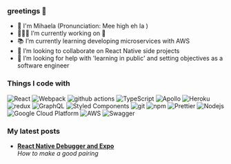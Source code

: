 ### greetings 👀


- 👋 I'm Mihaela (Pronunciation: Mee high eh la )
- 👩🏻‍💻 I’m currently working on 🍪
- 📚 I’m currently learning developing microservices with AWS
- 👯 I’m looking to collaborate on React Native side projects
- 🤔 I’m looking for help with 'learning in public' and setting objectives as a software engineer

<h3>Things I code with</h3>
<p>
  <img alt="React" src="https://img.shields.io/badge/-React-45b8d8?style=flat-square&logo=react&logoColor=white" />
  <img alt="Webpack" src="https://img.shields.io/badge/-Webpack-8DD6F9?style=flat-square&logo=webpack&logoColor=white" /> 
  <img alt="github actions" src="https://img.shields.io/badge/-Github_Actions-2088FF?style=flat-square&logo=github-actions&logoColor=white" />
  <img alt="TypeScript" src="https://img.shields.io/badge/-TypeScript-007ACC?style=flat-square&logo=typescript&logoColor=white" />
  <img alt="Apollo" src="https://img.shields.io/badge/-Apollo%20GraphQL-311C87?style=flat-square&logo=apollo-graphql&logoColor=white" />
  <img alt="Heroku" src="https://img.shields.io/badge/-Heroku-430098?style=flat-square&logo=heroku&logoColor=white" />
  <img alt="redux" src="https://img.shields.io/badge/-Redux-764ABC?style=flat-square&logo=redux&logoColor=white" />
  <img alt="GraphQL" src="https://img.shields.io/badge/-GraphQL-E10098?style=flat-square&logo=graphql&logoColor=white" />
  <img alt="Styled Components" src="https://img.shields.io/badge/-Styled_Components-db7092?style=flat-square&logo=styled-components&logoColor=white" />
  <img alt="git" src="https://img.shields.io/badge/-Git-F05032?style=flat-square&logo=git&logoColor=white" />
  <img alt="npm" src="https://img.shields.io/badge/-NPM-CB3837?style=flat-square&logo=npm&logoColor=white" />
  <img alt="Prettier" src="https://img.shields.io/badge/-Prettier-F7B93E?style=flat-square&logo=prettier&logoColor=white" />
  <img alt="Nodejs" src="https://img.shields.io/badge/-Nodejs-43853d?style=flat-square&logo=Node.js&logoColor=white" />
  <img alt="Google Cloud Platform" src="https://img.shields.io/badge/-Google_Cloud_Platform-1a73e8?style=flat-square&logo=google-cloud&logoColor=white" />
  <img alt="AWS" src="https://img.shields.io/badge/AWS-FF9900.svg?style=plastic&logo=amazon-aws&logoColor=#232F3E" />
  <img alt="Swagger" src="https://img.shields.io/badge/-Swagger-%23Clojure?style=flat-square&logo=swagger&logoColor=white" />

</p>
<h3>My latest posts</h3>
<ul>
  <li><a href="https://medium.com/@MyaElla/react-native-debugger-and-expo-5a59e3f6e71b"><b>React Native Debugger and Expo</b></a><br/><i>How to make a good pairing</i></li>
  
 
</ul>
<!--
**MyaElla/MyaElla** is a ✨ _special_ ✨ repository because its `README.md` (this file) appears on your GitHub profile.

Here are some ideas to get you started:

- 🔭 I’m currently working on ...
- (Pronunciation: Mee high eh la )
- 🌱 I’m currently learning ...
- 👯 I’m looking to collaborate on ...
- 🤔 I’m looking for help with ...
- 💬 Ask me about ...
- 📫 How to reach me: ...
- 😄 Pronouns: ...
- ⚡ Fun fact: ...

Inspiratie: https://medium.com/swlh/how-to-create-a-self-updating-readme-md-for-your-github-profile-f8b05744ca91
How to make the shields.io bagdes: https://javascript.plainenglish.io/how-to-make-custom-language-badges-for-your-profile-using-shields-io-d2aeaf016b6b

eg   <img alt="AWS" src="https://img.shields.io/badge/AWS-%23FF9900.svg?style=for-the-badge&logo=amazon-aws&logoColor=white" />

-->
